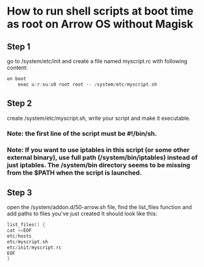 # How to run shell scripts at boot time as root on Arrow OS without Magisk

## Step 1 
go to /system/etc/init and create a file named myscript.rc with following content:
```c
on boot
    exec u:r:su:s0 root root -- /system/etc/myscript.sh
```

## Step 2 
create /system/etc/myscript.sh, write your script and make it executable.

### Note: the first line of the script must be #!/bin/sh.
### Note: If you want to use iptables in this script (or some other external binary), use full path (/system/bin/iptables) instead of just iptables. The /system/bin directory seems to be missing from the $PATH when the script is launched.

## Step 3  
open the /system/addon.d/50-arrow.sh file, find the list_files function and add paths to files you've just created 
It should look like this:
```c
list_files() {
cat <<EOF
etc/hosts
etc/myscript.sh
etc/init/myscript.rc
EOF
}
```
